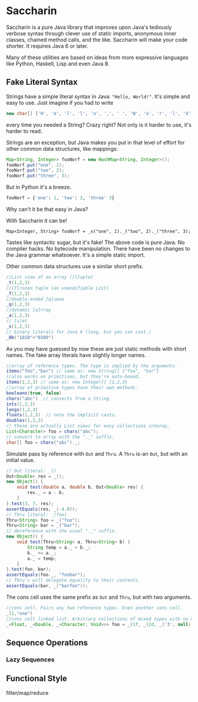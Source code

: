# Saccharin
Saccharin is a pure Java library that improves upon Java's tediously verbose syntax through clever
use of static imports, anonymous inner classes, chained method calls, and the like. Saccharin will
make your code shorter. It requires Java 6 or later.

Many of these utilities are based on ideas from more expressive languages like Python, Haskell,
Lisp and even Java 8.

## Fake Literal Syntax
Strings have a simple literal syntax in Java: `"Hello, World!"`. It's simple and easy to use.
Just imagine if you had to write
```Java
new char[] {'H', 'e', 'l', 'l', 'o', ',', ' ', 'W', 'o', 'r', 'l', 'd', '!'}
```
every time you needed a String? Crazy right? Not only is it harder to use, it's harder to read.

Strings are an exception, but Java makes you put in that level of effort for other common data
structures, like mappings:
```Java
Map<String, Integer> fooNorf = new HashMap<String, Integer>();
fooNorf.put("one", 1);
fooNorf.put("two", 2);
fooNorf.put("three", 3);
```
But in Python it's a breeze.
```Python
fooNorf = {'one': 1, 'two': 2, 'three' 3}
```
Why can't it be that easy in Java?

With Saccharin it can be!
```
Map<Integer, String> fooNorf = _x("one", 1)._("two", 2)._("three", 3);
```
Tastes like syntactic sugar, but it's fake!
The above code is pure Java. No compiler hacks. No bytecode manipulation.
There have been no changes to the Java grammar whatsoever. It's a simple static import.

Other common data structures use a similar short prefix.
```Java
//List view of an array ([t]uple)
_t(1,2,3)
//[f]rozen tuple (an unmodifiable List)
_f(1,2,3)
//double-ended [q]ueue
_q(1,2,3)
//dynamic [a]rray
_a(1,2,3)
// [s]et
_s(1,2,3)
// binary literals for Java 6 (long, but you can cast.)
_0b("1010"+"0100")
```
As you may have guessed by now these are just static methods with short names.
The fake array literals have slightly longer names.
```Java
//array of reference types. The type is implied by the arguments.
items("foo","bar") // same as: new String[] {"foo", "bar"}
//also works on primitives, but they're auto-boxed.
items(1,2,3) // same as: new Integer[] {1,2,3}
//array of primitive types have their own methods.
booleans(true, false)
chars("abc")  // converts from a String.
ints(1,2,3)
longs(1,2,3)
floats(1,2,3)  // note the implicit casts.
doubles(1,2,3)
// these are actually List views for easy collections interop,
List<Character> foo = chars("abc");
// convert to array with the "._" suffix.
char[] foo = chars("abc")._;
```
Simulate pass by reference with `Out` and `Thru`. A `Thru` is-an `Out`, but with an initial value.
```Java
// Out literal: _()
Out<Double> res = _();
new Object() {
    void test(double a, double b, Out<Double> res) {
        res._ = a - b;
    }
}.test(3, 7, res);
assertEquals(res, _(-4.0));
// Thru literal: _(foo)
Thru<String> foo = _("foo");
Thru<String> bar = _("bar");
// dereference with the usual "._" suffix.
new Object() {
    void test(Thru<String> a, Thru<String> b) {
        String temp = a._ + b._;
        b._ += a._;
        a._ = temp;
    }
}.test(foo, bar);
assertEquals(foo._, "foobar");
// Thru's will delegate equality to their contents.
assertEquals(bar, _("barfoo"));
```
The cons cell uses the same prefix as `Out` and `Thru`, but with two arguments.
```Java
//cons cell. Pairs any two reference types. Even another cons cell.
_(1,"one")
//cons cell linked list. Arbitrary collections of mixed types with no casting!
_<Float, _<Double, _<Character, Void>>> foo = _(1f, _(2d, _('3', null)));
```



## Sequence Operations
### Lazy Sequences
## Functional Style

filter/map/reduce
